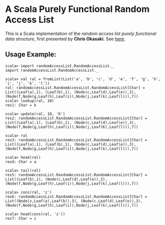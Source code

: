 A Scala Purely Functional Random Access List
============================================

This is a Scala implementation of the _random access list purely functional data structure_, first presented by **Chris Okasaki**. See [here](http://citeseerx.ist.psu.edu/viewdoc/download?doi=10.1.1.55.5156&rep=rep1&type=pdf).

Usage Example:
--------------
```
scala> import randomAccessList.RandomAccessList._
import randomAccessList.RandomAccessList._

scala> val ral = fromList(List('a', 'b', 'c', 'd', 'e', 'f', 'g', 'h', 'i', 'j', 'k', 'l'))
ral: randomAccessList.RandomAccessList.RandomAccessList[Char] = List((Leaf(a),1), (Leaf(b),1), (Node(c,Leaf(d),Leaf(e)),3), (Node(f,Node(g,Leaf(h),Leaf(i)),Node(j,Leaf(k),Leaf(l))),7))
scala> lookup(ral, 10)
res1: Char = k

scala> update(ral, 10, 'K')
res2: randomAccessList.RandomAccessList.RandomAccessList[Char] = List((Leaf(a),1), (Leaf(b),1), (Node(c,Leaf(d),Leaf(e)),3), (Node(f,Node(g,Leaf(h),Leaf(i)),Node(j,Leaf(K),Leaf(l))),7))

scala> ral
res3: randomAccessList.RandomAccessList.RandomAccessList[Char] = List((Leaf(a),1), (Leaf(b),1), (Node(c,Leaf(d),Leaf(e)),3), (Node(f,Node(g,Leaf(h),Leaf(i)),Node(j,Leaf(k),Leaf(l))),7))

scala> head(ral)
res4: Char = a

scala> tail(ral)
res5: randomAccessList.RandomAccessList.RandomAccessList[Char] = List((Leaf(b),1), (Node(c,Leaf(d),Leaf(e)),3), (Node(f,Node(g,Leaf(h),Leaf(i)),Node(j,Leaf(k),Leaf(l))),7))

scala> cons(ral, 'z')
res6: randomAccessList.RandomAccessList.RandomAccessList[Char] = List((Node(z,Leaf(a),Leaf(b)),3), (Node(c,Leaf(d),Leaf(e)),3), (Node(f,Node(g,Leaf(h),Leaf(i)),Node(j,Leaf(k),Leaf(l))),7))

scala> head(cons(ral, 'z'))
res7: Char = z
```

